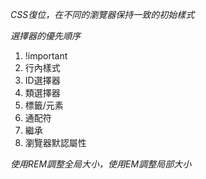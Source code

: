 *CSS復位，在不同的瀏覽器保持一致的初始樣式*

*選擇器的優先順序*
1. !important
2. 行內樣式
3. ID選擇器
4. 類選擇器
5. 標籤/元素
6. 通配符
7. 繼承
8. 瀏覽器默認屬性

*使用REM調整全局大小，使用EM調整局部大小*